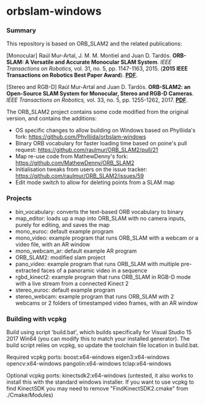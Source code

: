 # orbslam-windows
### Summary
This repository is based on ORB_SLAM2 and the related publications:

[Monocular] Raúl Mur-Artal, J. M. M. Montiel and Juan D. Tardós. **ORB-SLAM: A Versatile and Accurate Monocular SLAM System**. *IEEE Transactions on Robotics,* vol. 31, no. 5, pp. 1147-1163, 2015. (**2015 IEEE Transactions on Robotics Best Paper Award**). **[PDF](http://webdiis.unizar.es/~raulmur/MurMontielTardosTRO15.pdf)**.

[Stereo and RGB-D] Raúl Mur-Artal and Juan D. Tardós. **ORB-SLAM2: an Open-Source SLAM System for Monocular, Stereo and RGB-D Cameras**. *IEEE Transactions on Robotics,* vol. 33, no. 5, pp. 1255-1262, 2017. **[PDF](https://128.84.21.199/pdf/1610.06475.pdf)**.

The ORB_SLAM2 project contains some code modified from the original version, and contains the additions:
* OS specific changes to allow building on Windows based on Phylliida's fork: https://github.com/Phylliida/orbslam-windows
* Binary ORB vocabulary for faster loading time based on poine's pull request: https://github.com/raulmur/ORB_SLAM2/pull/21 
* Map re-use code from MathewDenny's fork: https://github.com/MathewDenny/ORB_SLAM2
* Initialisation tweaks from users on the issue tracker: https://github.com/raulmur/ORB_SLAM2/issues/59
* Edit mode switch to allow for deleting points from a SLAM map

### Projects
* bin_vocabulary: converts the text-based ORB vocabulary to binary
* map_editor: loads up a map into ORB_SLAM with no camera inputs, purely for editing, and saves the map
* mono_euroc: default example program
* mono_video: example program that runs ORB_SLAM with a webcam or a video file, with an AR window
* mono_webcam_ar: default example AR program
* ORB_SLAM2: modified slam project
* pano_video: example program that runs ORB_SLAM with multiple pre-extracted faces of a panoramic video in a sequence
* rgbd_kinect2: example program that runs ORB_SLAM in RGB-D mode with a live stream from a connected Kinect 2
* stereo_euroc: default example program
* stereo_webcam: example program that runs ORB_SLAM with 2 webcams or 2 folders of timestamped video frames, with an AR window


### Building with vcpkg
Build using script 'build.bat', which builds specifically for Visual Studio 15 2017 Win64 (you can modify this to match your installed generator). The build script relies on vcpkg, so update the toolchain file location in build.bat.

Required vcpkg ports: boost:x64-windows eigen3:x64-windows opencv:x64-windows pangolin:x64-windows tclap:x64-windows

Optional vcpkg ports: kinectsdk2:x64-windows (untested, it also works to install this with the standard windows installer. If you want to use vcpkg to find KinectSDK you may need to remove "FindKinectSDK2.cmake" from ./Cmake/Modules)

